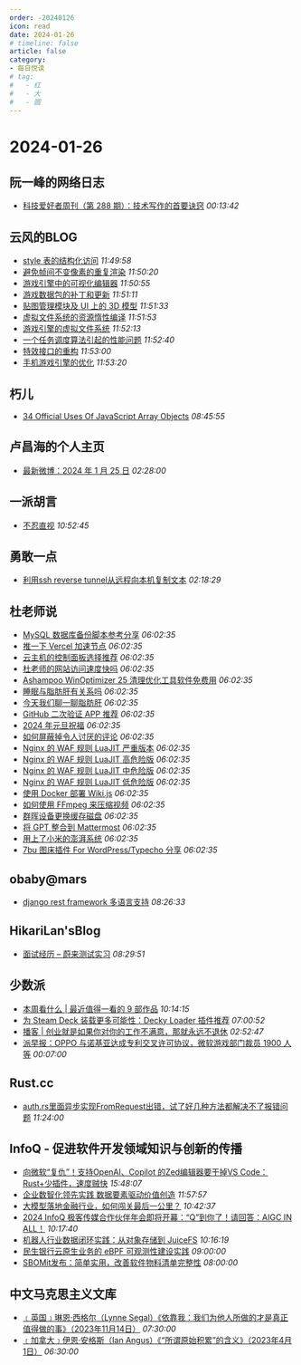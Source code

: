 ```yaml
---
order: -20240126
icon: read
date: 2024-01-26
# timeline: false
article: false
category:
- 每日悦读
# tag:
#   - 红
#   - 大
#   - 圆
---
```


# 2024-01-26 
## 阮一峰的网络日志<span></span>
* [科技爱好者周刊（第 288 期）：技术写作的首要诀窍](http://www.ruanyifeng.com/blog/2024/01/weekly-issue-288.html) *00:13:42* 
## 云风的BLOG<span></span>
* [style 表的结构化访问](https://blog.codingnow.com/2024/01/style_attrib_access.html) *11:49:58* 
* [避免帧间不变像素的重复渲染](https://blog.codingnow.com/2023/12/pixelculling.html) *11:50:20* 
* [游戏引擎中的可视化编辑器](https://blog.codingnow.com/2023/12/game_engine_editor.html) *11:50:55* 
* [游戏数据包的补丁和更新](https://blog.codingnow.com/2023/11/vfs_patch.html) *11:51:11* 
* [贴图管理模块及 UI 上的 3D 模型](https://blog.codingnow.com/2023/11/3dmodel_in_ui.html) *11:51:33* 
* [虚拟文件系统的资源惰性编译](https://blog.codingnow.com/2023/11/vfs_resource.html) *11:51:53* 
* [游戏引擎的虚拟文件系统](https://blog.codingnow.com/2023/10/vfs.html) *11:52:13* 
* [一个任务调度算法引起的性能问题](https://blog.codingnow.com/2023/09/ltask_schedule.html) *11:52:40* 
* [特效接口的重构](https://blog.codingnow.com/2023/09/effect_system_rework.html) *11:53:00* 
* [手机游戏引擎的优化](https://blog.codingnow.com/2023/08/mobile_game_engine_optimization.html) *11:53:20* 
## 朽儿<span></span>
* [34 Official Uses Of JavaScript Array Objects](https://javascript.plainenglish.io/34-official-uses-of-javascript-array-objects-3a58f0fefa40?source=rss-c3917681a8f5------2) *08:45:55* 
## 卢昌海的个人主页<span></span>
* [最新微博：2024 年 1 月 25 日](https://www.changhai.org/articles/miscellaneous/blog/202401.php#latest) *02:28:00* 
## 一派胡言<span></span>
* [不忍直视](https://yipai.me/1683.html) *10:52:45* 
## 勇敢一点<span></span>
* [利用ssh reverse tunnel从远程向本机复制文本](https://simplecoding.fun/posts/2024/01/copy-remote-text-to-local/) *02:18:29* 
## 杜老师说<span></span>
* [MySQL 数据库备份脚本参考分享](https://dusays.com/670/) *06:02:35* 
* [推一下 Vercel 加速节点](https://dusays.com/669/) *06:02:35* 
* [云主机的控制面板选择推荐](https://dusays.com/668/) *06:02:35* 
* [杜老师的网站访问速度快吗](https://dusays.com/667/) *06:02:35* 
* [Ashampoo WinOptimizer 25 清理优化工具软件免费用](https://dusays.com/666/) *06:02:35* 
* [睡眠与脂肪肝有关系吗](https://dusays.com/665/) *06:02:35* 
* [今天我们聊一聊脂肪肝](https://dusays.com/664/) *06:02:35* 
* [GitHub 二次验证 APP 推荐](https://dusays.com/663/) *06:02:35* 
* [2024 年元旦祝福](https://dusays.com/662/) *06:02:35* 
* [如何屏蔽掉令人讨厌的评论](https://dusays.com/661/) *06:02:35* 
* [Nginx 的 WAF 规则 LuaJIT 严重版本](https://dusays.com/660/) *06:02:35* 
* [Nginx 的 WAF 规则 LuaJIT 高危险版](https://dusays.com/659/) *06:02:35* 
* [Nginx 的 WAF 规则 LuaJIT 中危险版](https://dusays.com/658/) *06:02:35* 
* [Nginx 的 WAF 规则 LuaJIT 低危险版](https://dusays.com/657/) *06:02:35* 
* [使用 Docker 部署 Wiki.js](https://dusays.com/656/) *06:02:35* 
* [如何使用 FFmpeg 来压缩视频](https://dusays.com/655/) *06:02:35* 
* [群晖设备更换缓存磁盘](https://dusays.com/654/) *06:02:35* 
* [将 GPT 整合到 Mattermost](https://dusays.com/653/) *06:02:35* 
* [用上了小米的澎湃系统](https://dusays.com/652/) *06:02:35* 
* [7bu 图床插件 For WordPress/Typecho 分享](https://dusays.com/651/) *06:02:35* 
## obaby@mars<span></span>
* [django rest framework 多语言支持](https://h4ck.org.cn/2024/01/15185) *08:26:33* 
## HikariLan'sBlog<span></span>
* [面试经历 – 蔚来测试实习](https://my.minecraft.kim/thinking/1328/%e9%9d%a2%e8%af%95%e7%bb%8f%e5%8e%86-%e8%94%9a%e6%9d%a5%e6%b5%8b%e8%af%95%e5%ae%9e%e4%b9%a0/) *08:29:51* 
## 少数派<span></span>
* [本周看什么 | 最近值得一看的 9 部作品](https://sspai.com/post/86118) *10:14:15* 
* [为 Steam Deck 装载更多可能性：Decky Loader 插件推荐](https://sspai.com/post/85809) *07:00:52* 
* [播客 | 创业就是如果你对你的工作不满意，那就永远不退休](https://sspai.com/post/86101) *02:52:47* 
* [派早报：OPPO 与诺基亚达成专利交叉许可协议，微软游戏部门裁员 1900 人等](https://sspai.com/post/86095) *00:07:00* 
## Rust.cc<span></span>
* [auth.rs里面异步实现FromRequest出错，试了好几种方法都解决不了报错问题](https://rustcc.cn/article?id=1f47627d-2d92-4da7-9773-be166bdde475) *11:24:00* 
## InfoQ - 促进软件开发领域知识与创新的传播<span></span>
* [向微软“复仇”！支持OpenAI、Copilot 的Zed编辑器要干掉VS Code：Rust+少插件，速度贼快](https://www.infoq.cn/article/BoLChqlH7kIjHDxRTa3d?utm_source=rss&utm_medium=article) *15:48:07* 
* [企业数智化领先实践  数据要素驱动价值创造](https://www.infoq.cn/minibook/t2AEcwQmU0hNZNwLsaJM?utm_source=rss&utm_medium=article) *11:57:57* 
* [大模型落地金融行业，如何闯关最后一公里？](https://www.infoq.cn/article/kQOjfc1iCvObWXEleaGP?utm_source=rss&utm_medium=article) *10:42:37* 
* [2024 InfoQ 极客传媒合作伙伴年会即将开幕：“Q”到你了！请回答：AIGC IN ALL！](https://www.infoq.cn/article/hVx7bmqULUUH1M46z8li?utm_source=rss&utm_medium=article) *10:17:40* 
* [机器人行业数据闭环实践：从对象存储到 JuiceFS](https://www.infoq.cn/article/VkhZyk80eoxyYmfOiawE?utm_source=rss&utm_medium=article) *10:16:19* 
* [民生银行云原生业务的 eBPF 可观测性建设实践](https://www.infoq.cn/article/rdykA7AtBFKHoz4EHEsp?utm_source=rss&utm_medium=article) *09:00:00* 
* [SBOMit发布：简单实用，改善软件物料清单完整性](https://www.infoq.cn/article/s5IxT6tkp0dZ81uJFLu4?utm_source=rss&utm_medium=article) *08:00:00* 
## 中文马克思主义文库<span></span>
* [﹝英国﹞琳恩·西格尔（Lynne Segal）《依靠我：我们为他人所做的才是真正值得做的事》（2023年11月14日）](https://www.marxists.org/chinese/reference-books/mia-chinese-lynne-segal-20231114.htm) *07:30:00* 
* [﹝加拿大﹞伊恩·安格斯（Ian Angus）《“所谓原始积累”的含义》（2023年4月1日）](https://www.marxists.org/chinese/reference-books/mia-chinese-ian-angus-20230401.htm) *06:30:00* 
